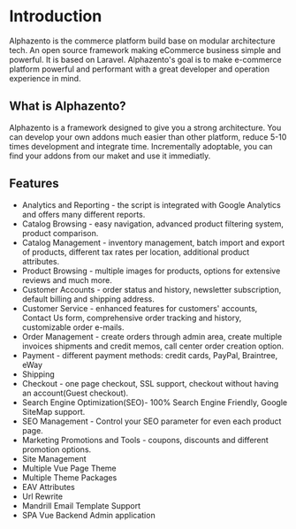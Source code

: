 # Introduction

Alphazento is the commerce platform build base on modular architecture tech. An open source framework making eCommerce business simple and powerful. It is based on Laravel. Alphazento's goal is to make e-commerce platform powerful and performant with a great developer and operation experience in mind.

## What is Alphazento?

Alphazento is a framework designed to give you a strong architecture. You can develop your own addons much easier than other platform, reduce 5-10 times development and integrate time. Incrementally adoptable, you can find your addons from our maket and use it immediatly.

## Features

- Analytics and Reporting - the script is integrated with Google Analytics and offers many different reports.
- Catalog Browsing - easy navigation, advanced product filtering system, product comparison.
- Catalog Management - inventory management, batch import and export of products, different tax rates per location, additional product attributes.
- Product Browsing - multiple images for products, options for extensive reviews and much more.
- Customer Accounts - order status and history, newsletter subscription, default billing and shipping address.
- Customer Service - enhanced features for customers' accounts, Contact Us form, comprehensive order tracking and history, customizable order e-mails.
- Order Management - create orders through admin area, create multiple invoices shipments and credit memos, call center order creation option.
- Payment - different payment methods: credit cards, PayPal, Braintree, eWay
- Shipping
- Checkout - one page checkout, SSL support, checkout without having an account(Guest checkout).
- Search Engine Optimization(SEO)- 100% Search Engine Friendly, Google SiteMap support.
- SEO Management - Control your SEO parameter for even each product page.
- Marketing Promotions and Tools - coupons, discounts and different promotion options.
- Site Management
- Multiple Vue Page Theme
- Multiple Theme Packages
- EAV Attributes
- Url Rewrite
- Mandrill Email Template Support
- SPA Vue Backend Admin application
